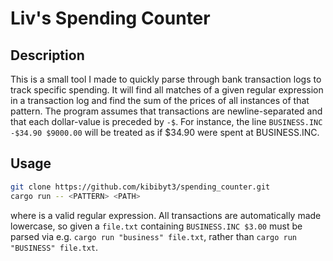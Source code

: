 # Liv's Spending Counter
## Description
This is a small tool I made to quickly parse through bank transaction logs to track specific spending. It will find all matches of a given regular expression in a transaction log and find the sum of the prices of all instances of that pattern.
The program assumes that transactions are newline-separated and that each dollar-value is preceded by `-$`. For instance, the line `BUSINESS.INC -$34.90 $9000.00` will be treated as if $34.90 were spent at BUSINESS.INC.
## Usage
```bash
git clone https://github.com/kibibyt3/spending_counter.git
cargo run -- <PATTERN> <PATH>
```
where <PATTERN> is a valid regular expression. All transactions are automatically made lowercase, so given a `file.txt` containing `BUSINESS.INC $3.00` must be parsed via e.g. `cargo run "business" file.txt`, rather than `cargo run "BUSINESS" file.txt`.

